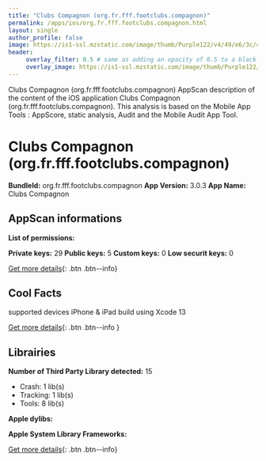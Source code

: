 ```yaml
---
title: "Clubs Compagnon (org.fr.fff.footclubs.compagnon)"
permalink: /apps/ios/org.fr.fff.footclubs.compagnon.html
layout: single
author_profile: false
image: https://is1-ssl.mzstatic.com/image/thumb/Purple122/v4/49/e6/3c/49e63cf2-92ee-89e2-e1da-0fd89f991783/AppIcon-1x_U007emarketing-0-7-0-0-85-220.png/512x512bb.jpg
header: 
     overlay_filter: 0.5 # same as adding an opacity of 0.5 to a black background
     overlay_image: https://is1-ssl.mzstatic.com/image/thumb/Purple122/v4/49/e6/3c/49e63cf2-92ee-89e2-e1da-0fd89f991783/AppIcon-1x_U007emarketing-0-7-0-0-85-220.png/512x512bb.jpg
---
```

Clubs Compagnon (org.fr.fff.footclubs.compagnon) AppScan description of the content of the iOS application Clubs Compagnon (org.fr.fff.footclubs.compagnon). This analysis is based on the Mobile App Tools : AppScore, static analysis, Audit and the Mobile Audit App Tool.

# Clubs Compagnon (org.fr.fff.footclubs.compagnon)

**BundleId:** org.fr.fff.footclubs.compagnon
**App Version:** 3.0.3
**App Name:** Clubs Compagnon


## AppScan informations 

**List of permissions:** 
  
  
**Private keys:** 29
**Public keys:** 5
**Custom keys:** 0
**Low securit keys:** 0
  
[Get more details](/pricing.html){: .btn .btn--info}

## Cool Facts

supported devices iPhone & iPad
build using Xcode 13
  
[Get more details](/pricing.html){: .btn .btn--info }

## Librairies 
**Number of Third Party Library detected:** 15
- Crash: 1 lib(s)
- Tracking: 1 lib(s)
- Tools: 8 lib(s)


**Apple dylibs:**


**Apple System Library Frameworks:**


  
[Get more details](/pricing.html){: .btn .btn--info}

